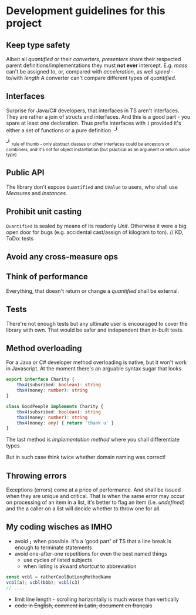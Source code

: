 # Development guidelines for this project

## Keep type safety 
Albeit all *quantified* or their *converters*, *presenters* share their respected parent definitions/implementations they must **not ever** intercept.
E.g. *mass* can't be assigned to, or, compared with *acceleration*, as well *speed* - to/with *length*
A converter can't compare different types of *quantified*.

## Interfaces
Surprise for Java/C# developers, that interfaces in TS aren't interfaces. They are rather a join of structs and interfaces. And this is a good part - you spare at least one declaration.
Thus prefix interfaces with `I` provided it's either a set of functions or a pure definition&nbsp;&nbsp;<sup>**_i**</sup>

<sup>**_i**</sup><sub>&nbsp;&nbsp;rule of thumb - only abstract classes or other interfaces could be ancestors or combiners, and it's not for object instantiation (but practical as an argument or return value type)</sub>

## Public API
The library don't expose `Quantified` and `UValue` to users, who shall use *Measures* and *Instances*.

## Prohibit unit casting
`Quantified` is sealed by means of its readonly *Unit*. Otherwise it were a big open door for bugs (e.g. accidental cast/assign of kilogram to ton).
// KD, ToDo: tests

## Avoid any cross-measure ops


## Think of performance
Everything, that doesn't return or change a *quantified* shall be external.

## Tests
There're not enough tests but any ultimate user is encouraged to cover the library with own. That would be safer and independent than in-built tests.

## Method overloading
For a Java or C# developer method overloading is native, but it won't work in Javascript. At the moment there's an arguable syntax sugar that looks

```typescript
export interface Charity {
    thx4(subsribed: boolean): string
    thx4(money: number): string
}

class GoodPeople implements Charity {
    thx4(subsribed: boolean): string
    thx4(money: number): string
    thx4(money: any) { return 'thank u' }
}
```
The last method is *implementation method* where you shall differentiate types

But in such case think twice whether domain naming was correct!

## Throwing errors
Exceptions (errors) come at a price of performance. And shall be issued when they are unique and critical. That is when the same error may occur on processing of an item in a list, it's better to flag an item (i.e. *undefined*) and the a caller on a list will decide whether to throw one for all.

## My coding wisches as IMHO
* avoid **`;`** when possible. It's a 'good part' of TS that a line break is enough to terminate statements
* avoid one-after-one repetitions for even the best named things
    + use cycles of listed subjects
    + when listing is akward *shortcut* to abbreviation
```typescript
const vcbl = ratherCoolButLongMethodName
vcbl(a); vcbl(bbb); vcbl(c3)
// ....
```    
* limit line length - scrolling horizontally is much worse than vertically 
* ~~code in English, comment in Latin, document en français~~
